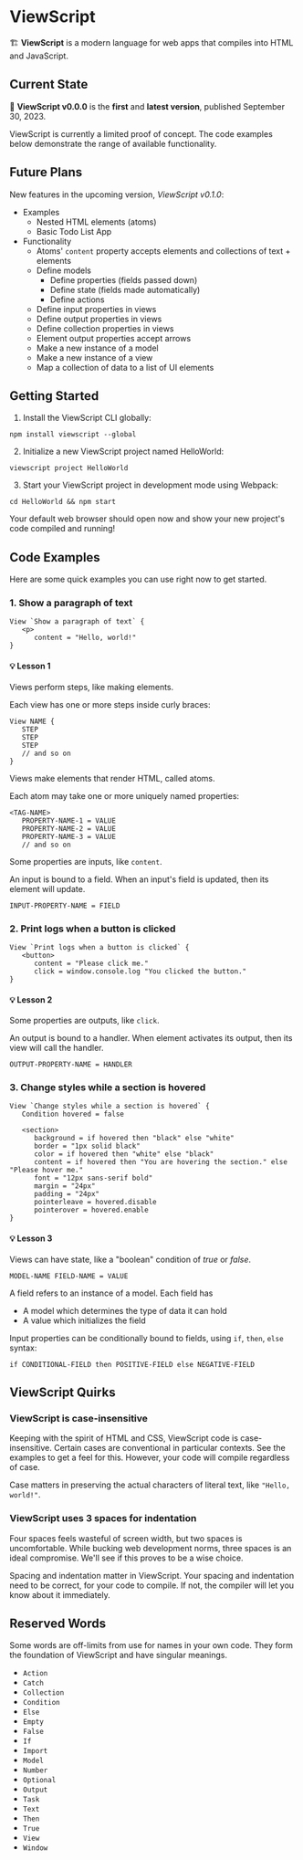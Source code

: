 # ViewScript

🏗️ **ViewScript** is a modern language for web apps that compiles into HTML and JavaScript.

## Current State

🎉 **ViewScript v0.0.0** is the **first** and **latest version**, published September 30, 2023.

ViewScript is currently a limited proof of concept. The code examples below demonstrate the range of available functionality.

## Future Plans

New features in the upcoming version, _ViewScript v0.1.0_:

- Examples
  - Nested HTML elements (atoms)
  - Basic Todo List App
- Functionality
  - Atoms' `content` property accepts elements and collections of text + elements
  - Define models
    - Define properties (fields passed down)
    - Define state (fields made automatically)
    - Define actions
  - Define input properties in views
  - Define output properties in views
  - Define collection properties in views
  - Element output properties accept arrows
  - Make a new instance of a model
  - Make a new instance of a view
  - Map a collection of data to a list of UI elements
 
## Getting Started

1. Install the ViewScript CLI globally:

```
npm install viewscript --global
```

2. Initialize a new ViewScript project named HelloWorld:

```
viewscript project HelloWorld
```

3. Start your ViewScript project in development mode using Webpack:

```
cd HelloWorld && npm start
```

Your default web browser should open now and show your new project's code compiled and running!

## Code Examples

Here are some quick examples you can use right now to get started.

### 1. Show a paragraph of text

```
View `Show a paragraph of text` {
   <p>
      content = "Hello, world!"
}
```

#### 💡 Lesson 1

Views perform steps, like making elements.

Each view has one or more steps inside curly braces:

```
View NAME {
   STEP
   STEP
   STEP
   // and so on
}
```

Views make elements that render HTML, called atoms.

Each atom may take one or more uniquely named properties:

```
<TAG-NAME>
   PROPERTY-NAME-1 = VALUE
   PROPERTY-NAME-2 = VALUE
   PROPERTY-NAME-3 = VALUE
   // and so on
```

Some properties are inputs, like `content`.

An input is bound to a field. When an input's field is updated, then its element will update.

```
INPUT-PROPERTY-NAME = FIELD
```

### 2. Print logs when a button is clicked

```
View `Print logs when a button is clicked` {
   <button>
      content = "Please click me."
      click = window.console.log "You clicked the button."
}
```

#### 💡 Lesson 2

Some properties are outputs, like `click`.

An output is bound to a handler. When element activates its output, then its view will call the handler.

```
OUTPUT-PROPERTY-NAME = HANDLER
```

### 3. Change styles while a section is hovered

```
View `Change styles while a section is hovered` {
   Condition hovered = false

   <section>
      background = if hovered then "black" else "white"
      border = "1px solid black"
      color = if hovered then "white" else "black"
      content = if hovered then "You are hovering the section." else "Please hover me."
      font = "12px sans-serif bold"
      margin = "24px"
      padding = "24px"
      pointerleave = hovered.disable
      pointerover = hovered.enable
}
```

#### 💡 Lesson 3

Views can have state, like a "boolean" condition of _true_ or _false_.

```
MODEL-NAME FIELD-NAME = VALUE
```

A field refers to an instance of a model. Each field has

- A model which determines the type of data it can hold
- A value which initializes the field

Input properties can be conditionally bound to fields, using `if`, `then`, `else` syntax:

```
if CONDITIONAL-FIELD then POSITIVE-FIELD else NEGATIVE-FIELD
```

## ViewScript Quirks

### ViewScript is case-insensitive

Keeping with the spirit of HTML and CSS, ViewScript code is case-insensitive. Certain cases are conventional in particular contexts. See the examples to get a feel for this. However, your code will compile regardless of case.

Case matters in preserving the actual characters of literal text, like `"Hello, world!"`.

### ViewScript uses 3 spaces for indentation

Four spaces feels wasteful of screen width, but two spaces is uncomfortable. While bucking web development norms, three spaces is an ideal compromise. We'll see if this proves to be a wise choice.

Spacing and indentation matter in ViewScript. Your spacing and indentation need to be correct, for your code to compile. If not, the compiler will let you know about it immediately.

## Reserved Words

Some words are off-limits from use for names in your own code. They form the foundation of ViewScript and have singular meanings.

- `Action`
- `Catch`
- `Collection`
- `Condition`
- `Else`
- `Empty`
- `False`
- `If`
- `Import`
- `Model`
- `Number`
- `Optional`
- `Output`
- `Task`
- `Text`
- `Then`
- `True`
- `View`
- `Window`
